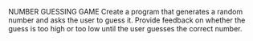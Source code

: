 NUMBER GUESSING GAME
Create a program that generates a random number and asks the
user to guess it. Provide feedback on whether the guess is too
high or too low until the user guesses the correct number.
